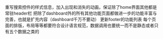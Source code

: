 重写搜索控件的样式信息，加入出现和消失的动画，保证除了home界面其他都是常驻header栏
把除了dashboard外的所有其他功能页面都做进一步的功能丰富与完善，也就是扩充内容（dashboard千万不要动）
更新footer的功能列表
每个页面的排版，布局等等都要符合设计语言规范，数据调用也要统一而不是静态或者只有五个数据之类的
